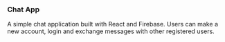 ### Chat App
A simple chat application built with React and Firebase. Users can
make a new account, login and exchange messages with other
registered users.
